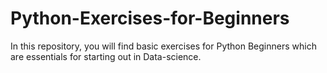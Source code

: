 # Python-Exercises-for-Beginners
In this repository, you will find basic exercises for Python Beginners which are essentials for starting out in Data-science.
